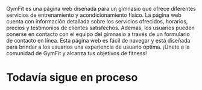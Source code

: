 GymFit es una página web diseñada para un gimnasio que ofrece diferentes servicios de entrenamiento y acondicionamiento físico. La página web cuenta con información detallada sobre los servicios ofrecidos, horarios, precios y testimonios de clientes satisfechos. Además, los usuarios pueden ponerse en contacto con el equipo del gimnasio a través de un formulario de contacto en línea. Esta página web es fácil de navegar y está diseñada para brindar a los usuarios una experiencia de usuario óptima. ¡Únete a la comunidad de GymFit y alcanza tus objetivos de fitness!

# Todavía sigue en proceso

